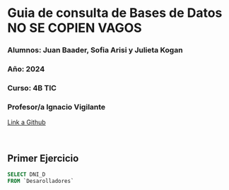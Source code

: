 # Guia  de consulta de Bases de Datos  NO SE COPIEN VAGOS

### **Alumnos:** Juan Baader, Sofia Arisi y Julieta Kogan

### **Año:** 2024

### **Curso:** 4B TIC

### **Profesor/a** Ignacio Vigilante

[Link a Github](https://github.com/juanpanpanyz/Base-de-datos-consultas)


<br>

## **Primer Ejercicio**
```sql
SELECT DNI_D
FROM `Desarolladores`
```
